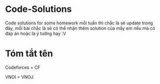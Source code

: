 # Code-Solutions
Code solutions for some homework
mỗi tuần thì chắc là sẽ update trong đây, mỗi bài chắc là sẽ có thể nhận thêm solution của mấy em nếu mà có đáp án hoặc là ý tưởng hay :V

# Tóm tắt tên

Codeforces = CF

VNOI = VNOJ